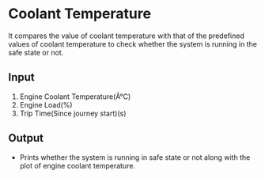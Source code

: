 # Coolant Temperature
It compares the value of coolant temperature with that of the predefined
values of coolant temperature to check whether the system is running in the safe state or not.

## Input
1.  Engine Coolant Temperature(Â°C)
1. Engine Load(%)
1. Trip Time(Since journey start)(s)

## Output

- Prints whether the system is running in safe state or not along with the plot of engine
coolant temperature.
